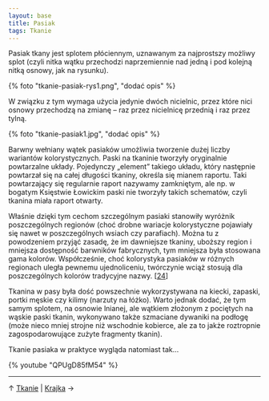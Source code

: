 ```yaml
---
layout: base
title: Pasiak
tags: Tkanie
---
```


Pasiak tkany jest splotem płóciennym, uznawanym za najprostszy możliwy splot (czyli nitka wątku przechodzi naprzemiennie nad jedną i pod kolejną nitką osnowy, jak na rysunku).

{% foto "tkanie-pasiak-rys1.png", "dodać opis" %}

W związku z tym wymaga użycia jedynie dwóch nicielnic, przez które nici osnowy przechodzą na zmianę – raz przez nicielnicę przednią i raz przez tylną.

{% foto "tkanie-pasiak1.jpg", "dodać opis" %}

Barwny wełniany wątek pasiaków umożliwia tworzenie dużej liczby wariantów kolorystycznych. Paski na tkaninie tworzyły oryginalnie powtarzalne układy. Pojedynczy „element” takiego układu, który następnie powtarzał się na całej długości tkaniny, określa się mianem raportu. Taki powtarzający się regularnie raport nazywamy zamkniętym, ale np. w bogatym Księstwie Łowickim paski nie tworzyły takich schematów, czyli tkanina miała raport otwarty.

Właśnie dzięki tym cechom szczególnym pasiaki stanowiły wyróżnik poszczególnych regionów (choć drobne wariacje kolorystyczne pojawiały się nawet w poszczególnych wsiach czy parafiach). Można tu z powodzeniem przyjąć zasadę, że im dawniejsze tkaniny, uboższy region i mniejsza dostępność barwników fabrycznych, tym mniejsza była stosowana gama kolorów. Współcześnie, choć kolorystyka pasiaków w różnych regionach uległa pewnemu ujednoliceniu, twórczynie wciąż stosują dla poszczególnych kolorów tradycyjne nazwy. [[24][bibliografia]]

Tkanina w pasy była dość powszechnie wykorzystywana na kiecki, zapaski, portki męskie czy kilimy (narzuty na łóżko). Warto jednak dodać, że tym samym splotem, na osnowie lnianej, ale wątkiem złożonym z pociętych na wąskie paski tkanin, wykonywano także szmaciane dywaniki na podłogę (może nieco mniej strojne niż wschodnie kobierce, ale za to jakże roztropnie zagospodarowujące zużyte fragmenty tkanin).

Tkanie pasiaka w praktyce wygląda natomiast tak…

{% youtube "QPUgD85fM54" %}

---

↑ [Tkanie](/tkanie/#main) | [Krajka](/tkanie/krajka/#main) →

[bibliografia]: /bibliografia/#main